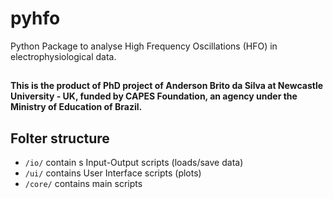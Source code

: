 # pyhfo
Python Package to analyse High Frequency Oscillations (HFO) in electrophysiological data. 

## 
**This is the product of PhD project of Anderson Brito da Silva at Newcastle University - UK, funded by CAPES Foundation, an agency under the Ministry of Education of Brazil.**

## Folter structure
- `/io/` contain
s Input-Output scripts (loads/save data)
- `/ui/` contains User Interface scripts (plots)
- `/core/` contains main scripts

